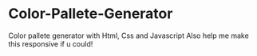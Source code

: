 # Color-Pallete-Generator
Color pallete generator with Html, Css and Javascript
Also help me make this responsive if u could!
